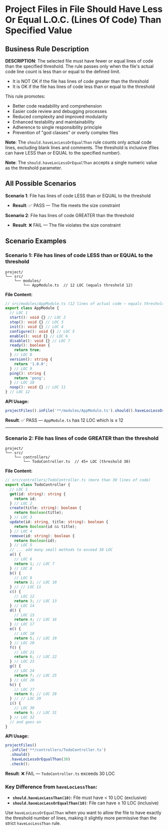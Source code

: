 # Project Files in File Should Have Less Or Equal L.O.C. (Lines Of Code) Than Specified Value

## Business Rule Description

**DESCRIPTION**: The selected file must have fewer or equal lines of code than the specified threshold. The rule passes only when the file's actual code line count is less than or equal to the defined limit.

- It is NOT OK if the file has lines of code greater than the threshold
- It is OK if the file has lines of code less than or equal to the threshold

This rule promotes:

- Better code readability and comprehension
- Easier code review and debugging processes
- Reduced complexity and improved modularity
- Enhanced testability and maintainability
- Adherence to single responsibility principle
- Prevention of "god classes" or overly complex files

**Note**: The `should.haveLocLessOrEqualThan` rule counts only actual code lines, excluding blank lines and comments. The threshold is inclusive (files can have LESS than or EQUAL to the specified number).

**Note**: The `should.haveLocLessOrEqualThan` accepts a single numeric value as the threshold parameter.

## All Possible Scenarios

**Scenario 1**: File has lines of code LESS than or EQUAL to the threshold

- **Result**: ✅ PASS — The file meets the size constraint

**Scenario 2**: File has lines of code GREATER than the threshold

- **Result**: ❌ FAIL — The file violates the size constraint

## Scenario Examples

### Scenario 1: File has lines of code LESS than or EQUAL to the threshold

```
project/
└── src/
    └── modules/
        └── AppModule.ts  // 12 LOC (equals threshold 12)
```

**File Content:**

```typescript
// src/modules/AppModule.ts (12 lines of actual code — equals threshold)
export class AppModule {
  // LOC 1
  start(): void {} // LOC 2
  stop(): void {} // LOC 3
  init(): void {} // LOC 4
  configure(): void {} // LOC 5
  enable(): void {} // LOC 6
  disable(): void {} // LOC 7
  ready(): boolean {
    return true;
  } // LOC 8
  version(): string {
    return '1.0.0';
  } // LOC 9
  ping(): string {
    return 'pong';
  } // LOC 10
  noop(): void {} // LOC 11
} // LOC 12
```

**API Usage:**

```typescript
projectFiles().inFile('**/modules/AppModule.ts').should().haveLocLessOrEqualThan(12).check();
```

**Result**: ✅ PASS — `AppModule.ts` has 12 LOC which is ≤ 12

---

### Scenario 2: File has lines of code GREATER than the threshold

```
project/
└── src/
    └── controllers/
        └── TodoController.ts  // 45+ LOC (threshold 30)
```

**File Content:**

```typescript
// src/controllers/TodoController.ts (more than 30 lines of code)
export class TodoController {
  // LOC 1
  get(id: string): string {
    return id;
  } // LOC 2
  create(title: string): boolean {
    return Boolean(title);
  } // LOC 3
  update(id: string, title: string): boolean {
    return Boolean(id && title);
  } // LOC 4
  remove(id: string): boolean {
    return Boolean(id);
  } // LOC 5
  // ... add many small methods to exceed 30 LOC
  a() {
    // LOC 6
    return 1; // LOC 7
  } // LOC 8
  b() {
    // LOC 9
    return 2; // LOC 10
  } // // LOC 11
  c() {
    // LOC 12
    return 3; // LOC 13
  } // LOC 14
  d() {
    // LOC 15
    return 4; // LOC 16
  } // LOC 17
  e() {
    // LOC 18
    return 5; // LOC 19
  } // LOC 20
  f() {
    // LOC 21
    return 6; // LOC 22
  } // LOC 23
  g() {
    // LOC 24
    return 7; // LOC 25
  } // LOC 26
  h() {
    // LOC 27
    return 8; // LOC 28
  } // // LOC 29
  i() {
    // LOC 30
    return 9; // LOC 31
  } // LOC 32
  // and goes on
}
```

**API Usage:**

```typescript
projectFiles()
  .inFile('**/controllers/TodoController.ts')
  .should()
  .haveLocLessOrEqualThan(30)
  .check();
```

**Result**: ❌ FAIL — `TodoController.ts` exceeds 30 LOC

### Key Difference from `haveLocLessThan`:

- **`should.haveLocLessThan(10)`**: File must have < 10 LOC (exclusive)
- **`should.haveLocLessOrEqualThan(10)`**: File can have ≤ 10 LOC (inclusive)

Use `haveLocLessOrEqualThan` when you want to allow the file to have exactly the threshold number of lines, making it slightly more permissive than the strict `haveLocLessThan` rule.
